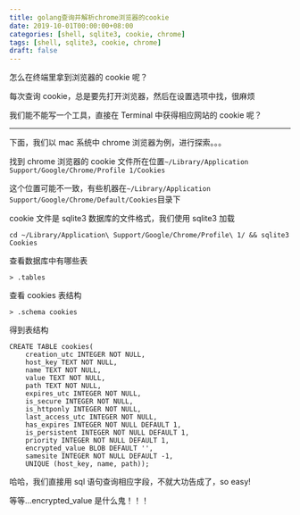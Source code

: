 ```yaml
---
title: golang查询并解析chrome浏览器的cookie
date: 2019-10-01T00:00:00+08:00
categories: [shell, sqlite3, cookie, chrome]
tags: [shell, sqlite3, cookie, chrome]
draft: false
---
```


怎么在终端里拿到浏览器的 cookie 呢？

<!--more-->

每次查询 cookie，总是要先打开浏览器，然后在设置选项中找，很麻烦

我们能不能写一个工具，直接在 Terminal 中获得相应网站的 cookie 呢？

---

下面，我们以 mac 系统中 chrome 浏览器为例，进行探索。。。

找到 chrome 浏览器的 cookie 文件所在位置`~/Library/Application Support/Google/Chrome/Profile 1/Cookies`

这个位置可能不一致，有些机器在`~/Library/Application Support/Google/Chrome/Default/Cookies`目录下

cookie 文件是 sqlite3 数据库的文件格式，我们使用 sqlite3 加载

```shell script
cd ~/Library/Application\ Support/Google/Chrome/Profile\ 1/ && sqlite3 Cookies
```

查看数据库中有哪些表

```shell script
> .tables
```

查看 cookies 表结构

```shell script
> .schema cookies
```

得到表结构

```shell script
CREATE TABLE cookies(
    creation_utc INTEGER NOT NULL,
    host_key TEXT NOT NULL,
    name TEXT NOT NULL,
    value TEXT NOT NULL,
    path TEXT NOT NULL,
    expires_utc INTEGER NOT NULL,
    is_secure INTEGER NOT NULL,
    is_httponly INTEGER NOT NULL,
    last_access_utc INTEGER NOT NULL,
    has_expires INTEGER NOT NULL DEFAULT 1,
    is_persistent INTEGER NOT NULL DEFAULT 1,
    priority INTEGER NOT NULL DEFAULT 1,
    encrypted_value BLOB DEFAULT '',
    samesite INTEGER NOT NULL DEFAULT -1,
    UNIQUE (host_key, name, path));
```

哈哈，我们直接用 sql 语句查询相应字段，不就大功告成了，so easy!

等等...encrypted_value 是什么鬼！！！
